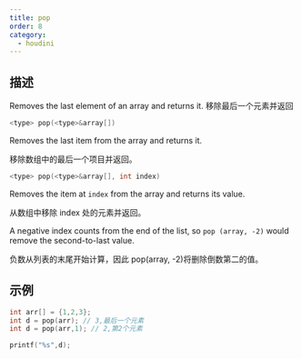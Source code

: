```yaml
---
title: pop
order: 8
category:
  - houdini
---
```

    
## 描述

Removes the last element of an array and returns it. 移除最后一个元素并返回

```c
<type> pop(<type>&array[])
```

Removes the last item from the array and returns it.

移除数组中的最后一个项目并返回。

```c
<type> pop(<type>&array[], int index)
```

Removes the item at `index` from the array and returns its value.

从数组中移除 index 处的元素并返回。

A negative index counts from the end of the list, so `pop (array, -2)` would remove the second-to-last value.

负数从列表的末尾开始计算，因此 pop(array, -2)将删除倒数第二的值。

## 示例

```c
int arr[] = {1,2,3};
int d = pop(arr); // 3,最后一个元素
int d = pop(arr,1); // 2,第2个元素

printf("%s",d);
```
